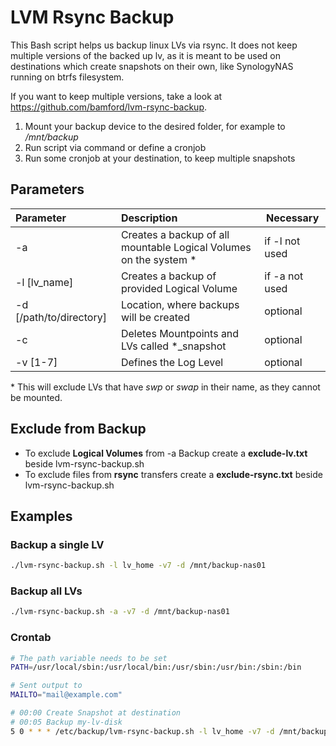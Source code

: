 # LVM Rsync Backup

This Bash script helps us backup linux LVs via rsync. It does not keep multiple versions of the backed up lv, as it is meant to be used on destinations which create snapshots on their own, like SynologyNAS running on btrfs filesystem.

If you want to keep multiple versions, take a look at <https://github.com/bamford/lvm-rsync-backup>.

1. Mount your backup device to the desired folder, for example to */mnt/backup*
2. Run script via command or define a cronjob
3. Run some cronjob at your destination, to keep multiple snapshots

## Parameters

Parameter               | Description                                                       | Necessary
:---------------------- | :---------------------------------------------------------------- | ---------       
-a                      | Creates a backup of all mountable Logical Volumes on the system * | if -l not used
-l [lv_name]            | Creates a backup of provided Logical Volume                       | if -a not used
-d [/path/to/directory] | Location, where backups will be created                           | optional
-c                      | Deletes Mountpoints and LVs called *_snapshot                     | optional
-v [1-7]                | Defines the Log Level                                             | optional

\* This will exclude LVs that have *swp* or *swap* in their name, as they cannot be mounted.

## Exclude from Backup

* To exclude **Logical Volumes** from -a Backup create a **exclude-lv.txt** beside lvm-rsync-backup.sh
* To exclude files from **rsync** transfers create a **exclude-rsync.txt** beside lvm-rsync-backup.sh

## Examples

### Backup a single LV

```bash
./lvm-rsync-backup.sh -l lv_home -v7 -d /mnt/backup-nas01
```

### Backup all LVs
```bash
./lvm-rsync-backup.sh -a -v7 -d /mnt/backup-nas01
```

### Crontab
```bash
# The path variable needs to be set
PATH=/usr/local/sbin:/usr/local/bin:/usr/sbin:/usr/bin:/sbin:/bin

# Sent output to
MAILTO="mail@example.com"

# 00:00 Create Snapshot at destination
# 00:05 Backup my-lv-disk
5 0 * * * /etc/backup/lvm-rsync-backup.sh -l lv_home -v7 -d /mnt/backup-nas01 2>&1
```